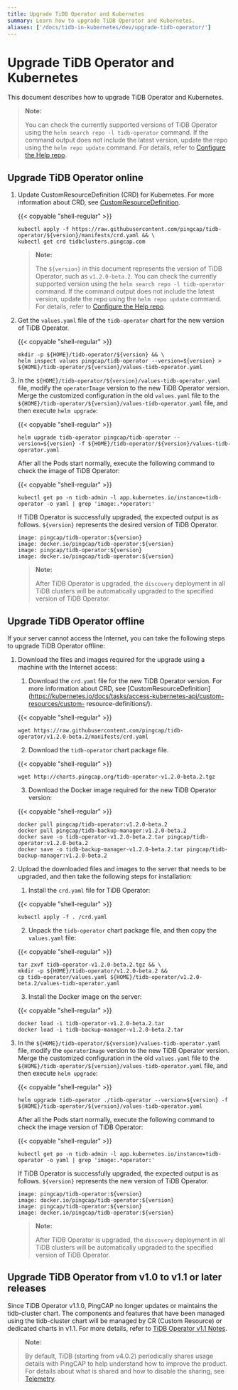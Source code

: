 ```yaml
---
title: Upgrade TiDB Operator and Kubernetes
summary: Learn how to upgrade TiDB Operator and Kubernetes.
aliases: ['/docs/tidb-in-kubernetes/dev/upgrade-tidb-operator/']
---
```


# Upgrade TiDB Operator and Kubernetes

This document describes how to upgrade TiDB Operator and Kubernetes.

> **Note:**
>
> You can check the currently supported versions of TiDB Operator using the `helm search repo -l tidb-operator` command.
> If the command output does not include the latest version, update the repo using the `helm repo update` command. For details, refer to [Configure the Help repo](tidb-toolkit.md#configure-the-helm-repo).

## Upgrade TiDB Operator online

1. Update CustomResourceDefinition (CRD) for Kubernetes. For more information about CRD, see [CustomResourceDefinition](https://kubernetes.io/docs/tasks/access-kubernetes-api/custom-resources/custom-resource-definitions/).

    {{< copyable "shell-regular" >}}

    ```shell
    kubectl apply -f https://raw.githubusercontent.com/pingcap/tidb-operator/${version}/manifests/crd.yaml && \
    kubectl get crd tidbclusters.pingcap.com
    ```

    > **Note:**
    >
    > The `${version}` in this document represents the version of TiDB Operator, such as `v1.2.0-beta.2`. You can check the currently supported version using the `helm search repo -l tidb-operator` command.
    > If the command output does not include the latest version, update the repo using the `helm repo update` command. For details, refer to [Configure the Help repo](tidb-toolkit.md#configure-the-helm-repo).

2. Get the `values.yaml` file of the `tidb-operator` chart for the new version of TiDB Operator.

    {{< copyable "shell-regular" >}}

    ```shell
    mkdir -p ${HOME}/tidb-operator/${version} && \
    helm inspect values pingcap/tidb-operator --version=${version} > ${HOME}/tidb-operator/${version}/values-tidb-operator.yaml
    ```

3. In the `${HOME}/tidb-operator/${version}/values-tidb-operator.yaml` file, modify the `operatorImage` version to the new TiDB Operator version. Merge the customized configuration in the old `values.yaml` file to the `${HOME}/tidb-operator/${version}/values-tidb-operator.yaml` file, and then execute `helm upgrade`:

    {{< copyable "shell-regular" >}}

    ```shell
    helm upgrade tidb-operator pingcap/tidb-operator --version=${version} -f ${HOME}/tidb-operator/${version}/values-tidb-operator.yaml
    ```

    After all the Pods start normally, execute the following command to check the image of TiDB Operator:

    {{< copyable "shell-regular" >}}

    ```shell
    kubectl get po -n tidb-admin -l app.kubernetes.io/instance=tidb-operator -o yaml | grep 'image:.*operator:'
    ```

    If TiDB Operator is successfully upgraded, the expected output is as follows. `${version}` represents the desired version of TiDB Operator.

    ```
    image: pingcap/tidb-operator:${version}
    image: docker.io/pingcap/tidb-operator:${version}
    image: pingcap/tidb-operator:${version}
    image: docker.io/pingcap/tidb-operator:${version}
    ```

    > **Note:**
    >
    > After TiDB Operator is upgraded, the `discovery` deployment in all TiDB clusters will be automatically upgraded to the specified version of TiDB Operator.

## Upgrade TiDB Operator offline

If your server cannot access the Internet, you can take the following steps to upgrade TiDB Operator offline:

1. Download the files and images required for the upgrade using a machine with the Internet access:

    1. Download the `crd.yaml` file for the new TiDB Operator version. For more information about CRD, see [CustomResourceDefinition](https://kubernetes.io/docs/tasks/access-kubernetes-api/custom-resources/custom- resource-definitions/).

    {{< copyable "shell-regular" >}}

    ```shell
    wget https://raw.githubusercontent.com/pingcap/tidb-operator/v1.2.0-beta.2/manifests/crd.yaml
    ```

    2. Download the `tidb-operator` chart package file.

    {{< copyable "shell-regular" >}}

    ```shell
    wget http://charts.pingcap.org/tidb-operator-v1.2.0-beta.2.tgz
    ```

    3. Download the Docker image required for the new TiDB Operator version:

    {{< copyable "shell-regular" >}}
    
    ```shell
    docker pull pingcap/tidb-operator:v1.2.0-beta.2
    docker pull pingcap/tidb-backup-manager:v1.2.0-beta.2
    docker save -o tidb-operator-v1.2.0-beta.2.tar pingcap/tidb-operator:v1.2.0-beta.2
    docker save -o tidb-backup-manager-v1.2.0-beta.2.tar pingcap/tidb-backup-manager:v1.2.0-beta.2
    ```

2. Upload the downloaded files and images to the server that needs to be upgraded, and then take the following steps for installation:

    1. Install the `crd.yaml` file for TiDB Operator:

    {{< copyable "shell-regular" >}}

    ```shell
    kubectl apply -f . /crd.yaml
    ```

    2. Unpack the `tidb-operator` chart package file, and then copy the `values.yaml` file:

    {{< copyable "shell-regular" >}}

    ```shell
    tar zxvf tidb-operator-v1.2.0-beta.2.tgz && \
    mkdir -p ${HOME}/tidb-operator/v1.2.0-beta.2 &&
    cp tidb-operator/values.yaml ${HOME}/tidb-operator/v1.2.0-beta.2/values-tidb-operator.yaml
    ```

    3. Install the Docker image on the server:

    {{< copyable "shell-regular" >}}

    ```shell
    docker load -i tidb-operator-v1.2.0-beta.2.tar
    docker load -i tidb-backup-manager-v1.2.0-beta.2.tar
    ```

4. In the `${HOME}/tidb-operator/${version}/values-tidb-operator.yaml` file, modify the `operatorImage` version to the new TiDB Operator version. Merge the customized configuration in the old `values.yaml` file to the `${HOME}/tidb-operator/${version}/values-tidb-operator.yaml` file, and then execute `helm upgrade`:

   {{< copyable "shell-regular" >}}

    ```shell
    helm upgrade tidb-operator ./tidb-operator --version=${version} -f ${HOME}/tidb-operator/${version}/values-tidb-operator.yaml
    ```

   After all the Pods start normally, execute the following command to check the image version of TiDB Operator:

   {{< copyable "shell-regular" >}}

    ```shell
    kubectl get po -n tidb-admin -l app.kubernetes.io/instance=tidb-operator -o yaml | grep 'image:.*operator:'
    ```

   If TiDB Operator is successfully upgraded, the expected output is as follows. `${version}` represents the new version of TiDB Operator.

    ```
    image: pingcap/tidb-operator:${version}
    image: docker.io/pingcap/tidb-operator:${version}
    image: pingcap/tidb-operator:${version}
    image: docker.io/pingcap/tidb-operator:${version}
    ```

   > **Note:**
   >
   > After TiDB Operator is upgraded, the `discovery` deployment in all TiDB clusters will be automatically upgraded to the specified version of TiDB Operator.

## Upgrade TiDB Operator from v1.0 to v1.1 or later releases

Since TiDB Operator v1.1.0, PingCAP no longer updates or maintains the tidb-cluster chart. The components and features that have been managed using the tidb-cluster chart will be managed by CR (Custom Resource) or dedicated charts in v1.1. For more details, refer to [TiDB Operator v1.1 Notes](notes-tidb-operator-v1.1.md).

> **Note:**
>
> By default, TiDB (starting from v4.0.2) periodically shares usage details with PingCAP to help understand how to improve the product. For details about what is shared and how to disable the sharing, see [Telemetry](https://docs.pingcap.com/tidb/stable/telemetry).

